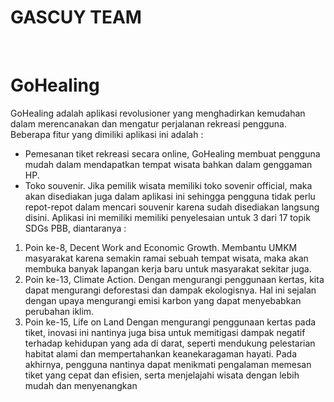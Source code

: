 # GASCUY TEAM
<br>

# GoHealing

GoHealing adalah aplikasi revolusioner yang menghadirkan kemudahan dalam merencanakan 
dan mengatur perjalanan rekreasi pengguna. Beberapa fitur yang dimiliki aplikasi ini adalah :
- Pemesanan tiket rekreasi secara online, GoHealing membuat pengguna mudah dalam mendapatkan 
tempat wisata bahkan dalam genggaman HP. 
- Toko souvenir. Jika pemilik wisata memiliki toko sovenir official, maka akan disediakan juga dalam 
aplikasi ini sehingga pengguna tidak perlu repot-repot dalam mencari souvenir karena sudah disediakan 
langsung disini.
Aplikasi ini memiliki memiliki penyelesaian untuk 3 dari 17 topik SDGs PBB, diantaranya : 
1. Poin ke-8, Decent Work and Economic Growth.
Membantu UMKM masyarakat karena semakin ramai sebuah tempat wisata, maka 
akan membuka banyak lapangan kerja baru untuk masyarakat sekitar juga. 
2. Poin ke-13, Climate Action.
Dengan mengurangi penggunaan kertas, kita dapat mengurangi deforestasi dan dampak 
ekologisnya. Hal ini sejalan dengan upaya mengurangi emisi karbon yang dapat 
menyebabkan perubahan iklim.
3. Poin ke-15, Life on Land
Dengan mengurangi penggunaan kertas pada tiket, inovasi ini nantinya juga bisa untuk 
memitigasi dampak negatif terhadap kehidupan yang ada di darat, seperti mendukung 
pelestarian habitat alami dan mempertahankan keanekaragaman hayati.
Pada akhirnya, pengguna nantinya dapat menikmati pengalaman memesan tiket yang cepat dan 
efisien, serta menjelajahi wisata dengan lebih mudah dan menyenangkan
